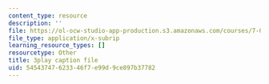 ```yaml
---
content_type: resource
description: ''
file: https://ol-ocw-studio-app-production.s3.amazonaws.com/courses/7-01sc-fundamentals-of-biology-fall-2011/54543747623346f7e99d9ce897b37782_LvLbaVW84nE.srt
file_type: application/x-subrip
learning_resource_types: []
resourcetype: Other
title: 3play caption file
uid: 54543747-6233-46f7-e99d-9ce897b37782
---
```


